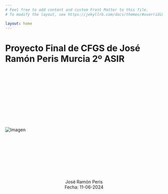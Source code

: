 ```yaml
---
# Feel free to add content and custom Front Matter to this file.
# To modify the layout, see https://jekyllrb.com/docs/themes/#overriding-theme-defaults

layout: home
---
```


# Proyecto Final de CFGS de José Ramón Peris Murcia 2º ASIR
<br>
<br>
<br>
<br>
<br>
<br>
<br>
<br>
<br>
<br>

![Imagen](Capturas/Redes-de-FIbra-optica.jpg)

<br>
<br>
<br>
<br>
<br>
<br>
<br>
<br>

<center>José Ramón Peris</center>
<center>Fecha: 11-06-2024</center>
